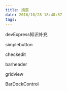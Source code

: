 ```yaml
---
title: 摘要
date: 2016/10/28 18:48:57
tags:
---
```



devExpress知识补充

  


simplebutton

checkedit

barheader

gridview

BarDockControl
